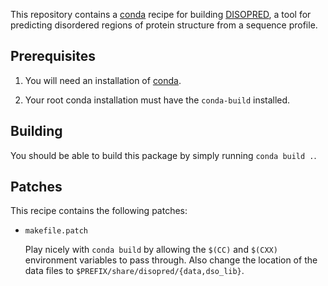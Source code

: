 This repository contains a [conda][conda] recipe for building
[DISOPRED][disopred], a tool for predicting disordered regions of protein
structure from a sequence profile.

## Prerequisites

1. You will need an installation of [conda][miniconda].

2. Your root conda installation must have the `conda-build` installed.

## Building

You should be able to build this package by simply running `conda build .`.

## Patches

This recipe contains the following patches:

* `makefile.patch`

    Play nicely with `conda build` by allowing the `$(CC)` and `$(CXX)`
    environment variables to pass through. Also change the location of the data
    files to `$PREFIX/share/disopred/{data,dso_lib}`.

[conda]: https://conda.io
[miniconda]: https://conda.io/miniconda.html
[disopred]: http://bioinf.cs.ucl.ac.uk/psipred/?disopred=1

